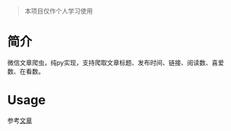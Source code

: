 > 本项目仅作个人学习使用
# 简介
微信文章爬虫，纯py实现，支持爬取文章标题、发布时间、链接、阅读数、喜爱数、在看数。
# Usage
参考[文章](https://blog.lydia0.cn/index.php/Java-E-2/66.html)

